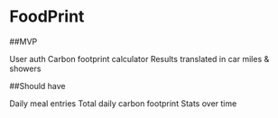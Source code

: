 # FoodPrint

##MVP

User auth
Carbon footprint calculator
Results translated in car miles & showers
  
##Should have

Daily meal entries 
Total daily carbon footprint
Stats over time
